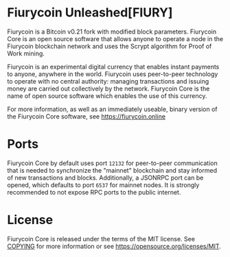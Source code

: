 <h1>Fiurycoin Unleashed[FIURY]</h1>

Fiurycoin is a Bitcoin v0.21 fork with modified block parameters. Fiurycoin Core is an open source software that allows anyone to operate a node in the Fiurycoin blockchain network and uses the Scrypt algorithm for Proof of Work mining.

Fiurycoin is an experimental digital currency that enables instant payments to anyone, anywhere in the world. Fiurycoin uses peer-to-peer technology to operate with no central authority: managing transactions and issuing money are carried out collectively by the network. Fiurycoin Core is the name of open source software which enables the use of this currency.

For more information, as well as an immediately useable, binary version of the Fiurycoin Core software, see https://fiurycoin.online

Ports
=====================================

Fiurycoin Core by default uses port `12132` for peer-to-peer communication that
is needed to synchronize the "mainnet" blockchain and stay informed of new
transactions and blocks. Additionally, a JSONRPC port can be opened, which
defaults to port `6537` for mainnet nodes. It is strongly recommended to not
expose RPC ports to the public internet.



License
=====================================

Fiurycoin Core is released under the terms of the MIT license. See [COPYING](COPYING) for more
information or see https://opensource.org/licenses/MIT.


